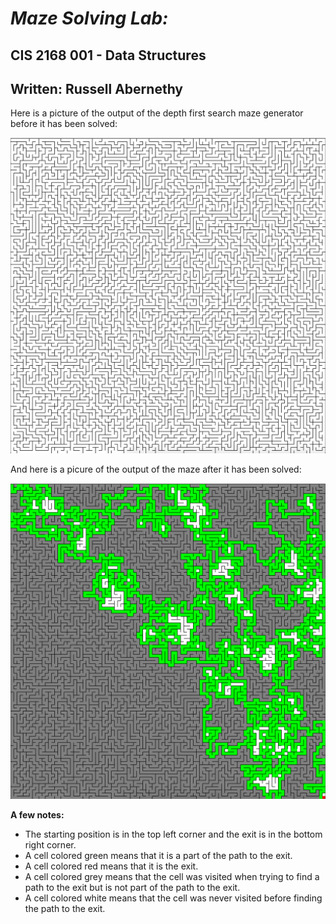 # ***Maze Solving Lab:***
## CIS 2168 001 - Data Structures
## Written: Russell Abernethy

Here is a picture of the output of the depth first search maze generator before it has been solved:

![GeneratedMaze](https://github.com/rabernethy/DataStructuresLab4/blob/master/photos/DFSMazeUnsolved.png)

And here is a picure of the output of the maze after it has been solved:

![SolvedMaze](https://github.com/rabernethy/DataStructuresLab4/blob/master/photos/solved100x100Maze.png)

**A few notes:**
- The starting position is in the top left corner and the exit is in the bottom right corner.
- A cell colored green means that it is a part of the path to the exit.
- A cell colored red means that it is the exit.
- A cell colored grey means that the cell was visited when trying to find a path to the exit but is not part of the path to the exit.
- A cell colored white means that the cell was never visited before finding the path to the exit.
